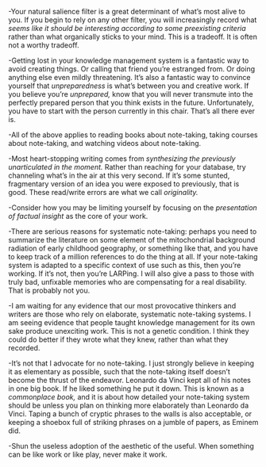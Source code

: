 \-Your natural salience filter is a great determinant of what’s most alive to you. If you begin to rely on any other filter, you will increasingly record what _seems like it should be interesting according to some preexisting criteria_ rather than what organically sticks to your mind. This is a tradeoff. It is often not a worthy tradeoff.

\-Getting lost in your knowledge management system is a fantastic way to avoid creating things. Or calling that friend you’re estranged from. Or doing anything else even mildly threatening. It’s also a fantastic way to convince yourself that _unpreparedness_ is what’s between you and creative work. If you believe you’re _unprepared,_ know that you will never transmute into the perfectly prepared person that you think exists in the future. Unfortunately, you have to start with the person currently in this chair. That’s all there ever is.

\-All of the above applies to reading books about note-taking, taking courses about note-taking, and watching videos about note-taking.

\-Most heart-stopping writing comes from _synthesizing the previously unarticulated in the moment._ Rather than reaching for your database, try channeling what’s in the air at this very second. If it’s some stunted, fragmentary version of an idea you were exposed to previously, that is good. These read/write errors are what we call _originality._

\-Consider how you may be limiting yourself by focusing on the _presentation of factual insight_ as the core of your work.

\-There are serious reasons for systematic note-taking: perhaps you need to summarize the literature on some element of the mitochondrial background radiation of early childhood geography, or something like that, and you have to keep track of a million references to do the thing at all. If your note-taking system is adapted to a specific context of use such as this, then you’re working. If it’s not, then you’re LARPing. I will also give a pass to those with truly bad, unfixable memories who are compensating for a real disability. That is probably not you.

\-I am waiting for any evidence that our most provocative thinkers and writers are those who rely on elaborate, systematic note-taking systems. I am seeing evidence that people taught knowledge management for its own sake produce unexciting work. This is not a genetic condition. I think they could do better if they wrote what they knew, rather than what they recorded.

\-It’s not that I advocate for no note-taking. I just strongly believe in keeping it as elementary as possible, such that the note-taking itself doesn’t become the thrust of the endeavor. Leonardo da Vinci kept all of his notes in one big book. If he liked something he put it down. This is known as a _commonplace book,_ and it is about how detailed your note-taking system should be unless you plan on thinking more elaborately than Leonardo da Vinci. Taping a bunch of cryptic phrases to the walls is also acceptable, or keeping a shoebox full of striking phrases on a jumble of papers, as Eminem did.

\-Shun the useless adoption of the aesthetic of the useful. When something can be like work or like play, never make it work.